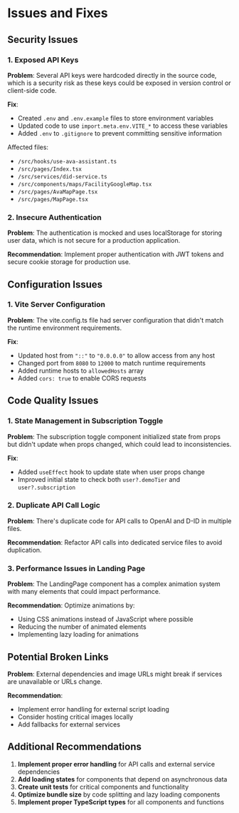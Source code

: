 # Issues and Fixes

## Security Issues

### 1. Exposed API Keys
**Problem**: Several API keys were hardcoded directly in the source code, which is a security risk as these keys could be exposed in version control or client-side code.

**Fix**: 
- Created `.env` and `.env.example` files to store environment variables
- Updated code to use `import.meta.env.VITE_*` to access these variables
- Added `.env` to `.gitignore` to prevent committing sensitive information

Affected files:
- `/src/hooks/use-ava-assistant.ts`
- `/src/pages/Index.tsx`
- `/src/services/did-service.ts`
- `/src/components/maps/FacilityGoogleMap.tsx`
- `/src/pages/AvaMapPage.tsx`
- `/src/pages/MapPage.tsx`

### 2. Insecure Authentication
**Problem**: The authentication is mocked and uses localStorage for storing user data, which is not secure for a production application.

**Recommendation**: Implement proper authentication with JWT tokens and secure cookie storage for production use.

## Configuration Issues

### 1. Vite Server Configuration
**Problem**: The vite.config.ts file had server configuration that didn't match the runtime environment requirements.

**Fix**:
- Updated host from `"::"` to `"0.0.0.0"` to allow access from any host
- Changed port from `8080` to `12000` to match runtime requirements
- Added runtime hosts to `allowedHosts` array
- Added `cors: true` to enable CORS requests

## Code Quality Issues

### 1. State Management in Subscription Toggle
**Problem**: The subscription toggle component initialized state from props but didn't update when props changed, which could lead to inconsistencies.

**Fix**:
- Added `useEffect` hook to update state when user props change
- Improved initial state to check both `user?.demoTier` and `user?.subscription`

### 2. Duplicate API Call Logic
**Problem**: There's duplicate code for API calls to OpenAI and D-ID in multiple files.

**Recommendation**: Refactor API calls into dedicated service files to avoid duplication.

### 3. Performance Issues in Landing Page
**Problem**: The LandingPage component has a complex animation system with many elements that could impact performance.

**Recommendation**: Optimize animations by:
- Using CSS animations instead of JavaScript where possible
- Reducing the number of animated elements
- Implementing lazy loading for animations

## Potential Broken Links

**Problem**: External dependencies and image URLs might break if services are unavailable or URLs change.

**Recommendation**:
- Implement error handling for external script loading
- Consider hosting critical images locally
- Add fallbacks for external services

## Additional Recommendations

1. **Implement proper error handling** for API calls and external service dependencies
2. **Add loading states** for components that depend on asynchronous data
3. **Create unit tests** for critical components and functionality
4. **Optimize bundle size** by code splitting and lazy loading components
5. **Implement proper TypeScript types** for all components and functions